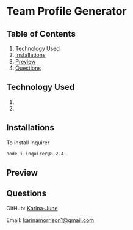 # Team Profile Generator




## Table of Contents

1. [Technology Used](#technology-used)
2. [Installations](#installations)
3. [Preview](#preview)
4. [Questions](#questions)

## Technology Used
1. 
2. 

## Installations
To install inquirer

```bash
node i inquirer@8.2.4.
```

## Preview

## Questions 
GitHub: [Karina-June](https://github.com/Karina-June)

Email: karinamorrison1@gmail.com